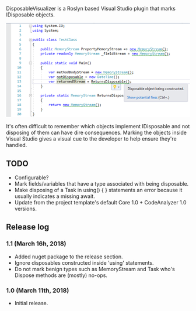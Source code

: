 DisposableVisualizer is a Roslyn based Visual Studio plugin that marks
IDisposable objects.

![Screenshot](screenshot.png)

It's often difficult to remember which objects implement IDisposable and not
disposing of them can have dire consequences. Marking the objects inside Visual
Studio gives a visual cue to the developer to help ensure they're handled.

## TODO
* Configurable?
* Mark fields/variables that have a type associated with being disposable.
* Make disposing of a Task in using() { } statements an error because it usually indicates a missing await.
* Update from the project template's default Core 1.0 + CodeAnalyzer 1.0 versions.

## Release log
### 1.1 (March 16h, 2018)
* Added nuget package to the release section.
* Ignore disposables constructed inside 'using' statements.
* Do not mark benign types such as MemoryStream and Task who's Dispose methods are (mostly) no-ops.
### 1.0 (March 11th, 2018)
* Initial release.